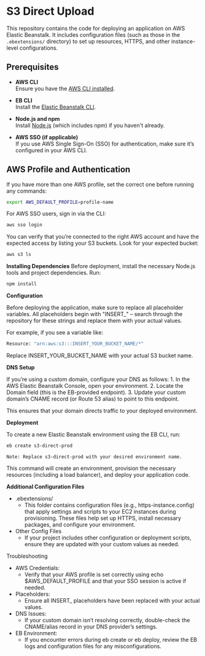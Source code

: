 # S3 Direct Upload 

This repository contains the code for deploying an application on AWS Elastic Beanstalk. It includes configuration files (such as those in the `.ebextensions/` directory) to set up resources, HTTPS, and other instance-level configurations.

## Prerequisites

- **AWS CLI**  
  Ensure you have the [AWS CLI installed](https://docs.aws.amazon.com/cli/latest/userguide/getting-started-install.html).

- **EB CLI**  
  Install the [Elastic Beanstalk CLI](https://docs.aws.amazon.com/elasticbeanstalk/latest/dg/eb-cli3-install.html).

- **Node.js and npm**  
  Install [Node.js](https://nodejs.org/) (which includes npm) if you haven't already.

- **AWS SSO (if applicable)**  
  If you use AWS Single Sign-On (SSO) for authentication, make sure it’s configured in your AWS CLI.

## AWS Profile and Authentication

If you have more than one AWS profile, set the correct one before running any commands:

```bash
export AWS_DEFAULT_PROFILE=profile-name
```


For AWS SSO users, sign in via the CLI:

```bash
aws sso login
```

You can verify that you’re connected to the right AWS account and have the expected access by listing your S3 buckets. Look for your expected bucket:

```bash
aws s3 ls
```

**Installing Dependencies**
Before deployment, install the necessary Node.js tools and project dependencies. Run:
```bash
npm install
```

**Configuration**

Before deploying the application, make sure to replace all placeholder variables. All placeholders begin with "INSERT_" – search through the repository for these strings and replace them with your actual values.

For example, if you see a variable like:

```bash
Resource: "arn:aws:s3:::INSERT_YOUR_BUCKET_NAME/*"
```

Replace INSERT_YOUR_BUCKET_NAME with your actual S3 bucket name.

**DNS Setup**

If you’re using a custom domain, configure your DNS as follows:
	1.	In the AWS Elastic Beanstalk Console, open your environment.
	2.	Locate the Domain field (this is the EB-provided endpoint).
	3.	Update your custom domain’s CNAME record (or Route 53 alias) to point to this endpoint.

This ensures that your domain directs traffic to your deployed environment.

**Deployment**

To create a new Elastic Beanstalk environment using the EB CLI, run:

```bash
eb create s3-direct-prod
```

	Note: Replace s3-direct-prod with your desired environment name.

This command will create an environment, provision the necessary resources (including a load balancer), and deploy your application code.

**Additional Configuration Files**<br>
- .ebextensions/
  - This folder contains configuration files (e.g., https-instance.config) that apply settings and scripts to your EC2 instances during provisioning. These files help set up HTTPS, install necessary packages, and configure your environment.
- Other Config Files
  - If your project includes other configuration or deployment scripts, ensure they are updated with your custom values as needed.

Troubleshooting
- AWS Credentials:
  - Verify that your AWS profile is set correctly using echo $AWS_DEFAULT_PROFILE and that your SSO session is active if needed.
- Placeholders:
  - Ensure all INSERT_ placeholders have been replaced with your actual values.
- DNS Issues:
  - If your custom domain isn’t resolving correctly, double-check the CNAME/alias record in your DNS provider’s settings.
- EB Environment:
  - If you encounter errors during eb create or eb deploy, review the EB logs and configuration files for any misconfigurations.